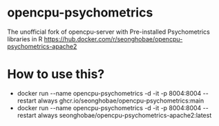 # opencpu-psychometrics
The unofficial fork of opencpu-server with Pre-installed Psychometrics libraries in R
https://hub.docker.com/r/seonghobae/opencpu-psychometrics-apache2

# How to use this?
- docker run --name opencpu-psychometrics -d -it -p 8004:8004 --restart always ghcr.io/seonghobae/opencpu-psychometrics:main
- docker run --name opencpu-psychometrics -d -it -p 8004:8004 --restart always seonghobae/opencpu-psychometrics-apache2:latest
